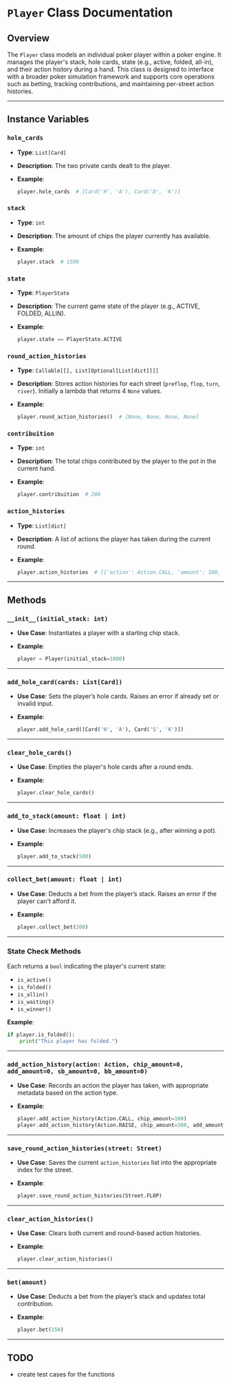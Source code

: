 # `Player` Class Documentation

## Overview

The `Player` class models an individual poker player within a poker engine. It manages the player's stack, hole cards, state (e.g., active, folded, all-in), and their action history during a hand. This class is designed to interface with a broader poker simulation framework and supports core operations such as betting, tracking contributions, and maintaining per-street action histories.

---

## Instance Variables

### `hole_cards`

- **Type**: `List[Card]`
- **Description**: The two private cards dealt to the player.
- **Example**:

  ```python
  player.hole_cards  # [Card('H', 'A'), Card('D', 'K')]
  ```

### `stack`

- **Type**: `int`
- **Description**: The amount of chips the player currently has available.
- **Example**:

  ```python
  player.stack  # 1500
  ```

### `state`

- **Type**: `PlayerState`
- **Description**: The current game state of the player (e.g., ACTIVE, FOLDED, ALLIN).
- **Example**:

  ```python
  player.state == PlayerState.ACTIVE
  ```

### `round_action_histories`

- **Type**: `Callable[[], List[Optional[List[dict]]]]`
- **Description**: Stores action histories for each street (`preflop`, `flop`, `turn`, `river`). Initially a lambda that returns 4 `None` values.
- **Example**:

  ```python
  player.round_action_histories()  # [None, None, None, None]
  ```

### `contribuition`

- **Type**: `int`
- **Description**: The total chips contributed by the player to the pot in the current hand.
- **Example**:

  ```python
  player.contribuition  # 200
  ```

### `action_histories`

- **Type**: `List[dict]`
- **Description**: A list of actions the player has taken during the current round.
- **Example**:

  ```python
  player.action_histories  # [{'action': Action.CALL, 'amount': 100, 'paid': 100}]
  ```

---

## Methods

### `__init__(initial_stack: int)`

- **Use Case**: Instantiates a player with a starting chip stack.
- **Example**:

  ```python
  player = Player(initial_stack=1000)
  ```

---

### `add_hole_card(cards: List[Card])`

- **Use Case**: Sets the player’s hole cards. Raises an error if already set or invalid input.
- **Example**:

  ```python
  player.add_hole_card([Card('H', 'A'), Card('S', 'K')])
  ```

---

### `clear_hole_cards()`

- **Use Case**: Empties the player's hole cards after a round ends.
- **Example**:

  ```python
  player.clear_hole_cards()
  ```

---

### `add_to_stack(amount: float | int)`

- **Use Case**: Increases the player's chip stack (e.g., after winning a pot).
- **Example**:

  ```python
  player.add_to_stack(500)
  ```

---

### `collect_bet(amount: float | int)`

- **Use Case**: Deducts a bet from the player’s stack. Raises an error if the player can't afford it.
- **Example**:

  ```python
  player.collect_bet(200)
  ```

---

### State Check Methods

Each returns a `bool` indicating the player's current state:

- `is_active()`
- `is_folded()`
- `is_allin()`
- `is_waiting()`
- `is_winner()`

**Example**:

```python
if player.is_folded():
    print("This player has folded.")
```

---

### `add_action_history(action: Action, chip_amount=0, add_amount=0, sb_amount=0, bb_amount=0)`

- **Use Case**: Records an action the player has taken, with appropriate metadata based on the action type.
- **Example**:

  ```python
  player.add_action_history(Action.CALL, chip_amount=100)
  player.add_action_history(Action.RAISE, chip_amount=300, add_amount=200)
  ```

---

### `save_round_action_histories(street: Street)`

- **Use Case**: Saves the current `action_histories` list into the appropriate index for the street.
- **Example**:

  ```python
  player.save_round_action_histories(Street.FLOP)
  ```

---

### `clear_action_histories()`

- **Use Case**: Clears both current and round-based action histories.
- **Example**:

  ```python
  player.clear_action_histories()
  ```

---

### `bet(amount)`

- **Use Case**: Deducts a bet from the player’s stack and updates total contribution.
- **Example**:

  ```python
  player.bet(150)
  ```

---

## TODO

- create test cases for the functions
